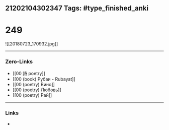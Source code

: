 21202104302347
Tags: #type_finished_anki 
---
# 249

![[20180723_170932.jpg]]

---
### Zero-Links
- [[00 詩 poetry]]
- [[00 (book) Рубаи - Rubayat]]
- [[00 (poetry) Вино]]
- [[00 (poetry) Любовь]]
- [[00 (poetry) Рай]]
---
### Links
-